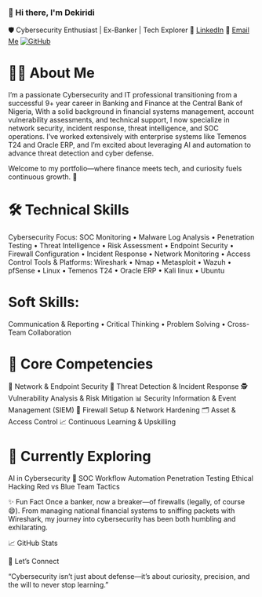 ### 👋 Hi there, I'm Dekiridi

🛡️ Cybersecurity Enthusiast | Ex-Banker | Tech Explorer
🔗 [LinkedIn](https://linkedin.com/in/kiridi-david) 📧 [Email Me](mailto:kirididavid@gmail.com)
 [![GitHub](https://img.shields.io/badge/-%20-000?style=flat-square&logo=github&logoColor=white)](https://github.com/Dekiridi)

# 👨‍💻 About Me
I’m a passionate Cybersecurity and IT professional transitioning from a successful 9+ year career in Banking and Finance at the Central Bank of Nigeria,
With a solid background in financial systems management, account vulnerability assessments, 
and technical support, I now specialize in network security, incident response, threat intelligence, and SOC operations.
I’ve worked extensively with enterprise systems like Temenos T24 and Oracle ERP, and I’m excited about leveraging AI and automation to advance threat detection and cyber defense.

Welcome to my portfolio—where finance meets tech, and curiosity fuels continuous growth. 🚀

# 🛠️ Technical Skills
Cybersecurity Focus:
SOC Monitoring • Malware Log Analysis • Penetration Testing • Threat Intelligence • Risk Assessment • Endpoint Security • Firewall Configuration • Incident Response • Network Monitoring • Access Control
Tools & Platforms:
Wireshark • Nmap • Metasploit • Wazuh • pfSense  • Linux • Temenos T24 • Oracle ERP  • Kali linux  • Ubuntu

# Soft Skills:
Communication & Reporting • Critical Thinking • Problem Solving • Cross-Team Collaboration

# 🔭 Core Competencies
🔐 Network & Endpoint Security
🧠 Threat Detection & Incident Response
🕵️ Vulnerability Analysis & Risk Mitigation
📊 Security Information & Event Management (SIEM)
📡 Firewall Setup & Network Hardening
🗂️ Asset & Access Control
📈 Continuous Learning & Upskilling

# 🌱 Currently Exploring
AI in Cybersecurity 🤖
SOC Workflow Automation
Penetration Testing
Ethical Hacking
Red vs Blue Team Tactics

✨ Fun Fact
Once a banker, now a breaker—of firewalls (legally, of course 😄). From managing national financial systems to sniffing packets with Wireshark, my journey into cybersecurity has been both humbling and exhilarating.

📈 GitHub Stats

💬 Let’s Connect

“Cybersecurity isn’t just about defense—it’s about curiosity, precision, and the will to never stop learning.”
